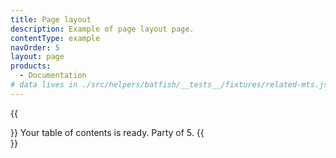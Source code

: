 ```yaml
---
title: Page layout
description: Example of page layout page.
contentType: example
navOrder: 5
layout: page
products:
  - Documentation
# data lives in ./src/helpers/batfish/__tests__/fixtures/related-mts.json
---
```


{{<div className="mb18 txt-l color-gray">}}
Your table of contents is ready. Party of 5.
{{</div>}}
